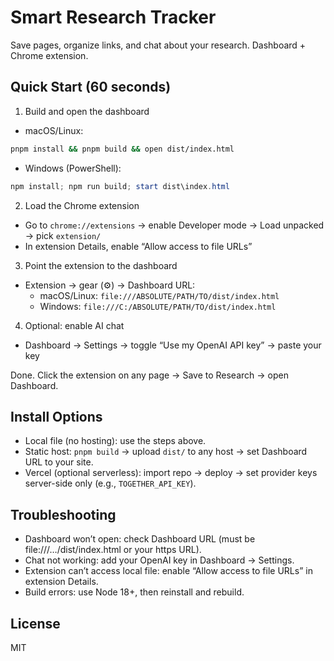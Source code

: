 # Smart Research Tracker

Save pages, organize links, and chat about your research. Dashboard + Chrome extension.

## Quick Start (60 seconds)

1) Build and open the dashboard
- macOS/Linux:
```bash
pnpm install && pnpm build && open dist/index.html
```
- Windows (PowerShell):
```powershell
npm install; npm run build; start dist\index.html
```

2) Load the Chrome extension
- Go to `chrome://extensions` → enable Developer mode → Load unpacked → pick `extension/`
- In extension Details, enable “Allow access to file URLs”

3) Point the extension to the dashboard
- Extension → gear (⚙️) → Dashboard URL:
  - macOS/Linux: `file:///ABSOLUTE/PATH/TO/dist/index.html`
  - Windows: `file:///C:/ABSOLUTE/PATH/TO/dist/index.html`

4) Optional: enable AI chat
- Dashboard → Settings → toggle “Use my OpenAI API key” → paste your key

Done. Click the extension on any page → Save to Research → open Dashboard.

## Install Options

- Local file (no hosting): use the steps above.
- Static host: `pnpm build` → upload `dist/` to any host → set Dashboard URL to your site.
- Vercel (optional serverless): import repo → deploy → set provider keys server-side only (e.g., `TOGETHER_API_KEY`).

## Troubleshooting

- Dashboard won’t open: check Dashboard URL (must be file:///…/dist/index.html or your https URL).
- Chat not working: add your OpenAI key in Dashboard → Settings.
- Extension can’t access local file: enable “Allow access to file URLs” in extension Details.
- Build errors: use Node 18+, then reinstall and rebuild.

## License

MIT


